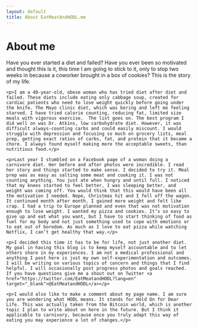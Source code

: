 ```yaml
---
layout: default
title: About EatMeatAndHODL.me
---
```


<div class="post">
	<h1 class="pageTitle">About me</h1>
	<p class="intro">Have you ever started a diet and failed? Have you ever been so motivated and thought this is it, this time I am going to stick to it, only to stop two weeks in because a coworker brought in a box of cookies? This is the story of my life.</p>

	<p>I am a 40-year-old, obese woman who has tried diet after diet and failed. These diets include eating only cabbage soup, created for cardiac patients who need to lose weight quickly before going under the knife. The Mayo clinic diet, which was boring and left me feeling starved. I have tried calorie counting, reducing fat, limited size meals with vigorous exercise.  The list goes on. The best program I did well on was Dr. Atkins, low carbohydrate diet. However, it was difficult always-counting carbs and could easily miscount. I would struggle with depression and focusing so much on grocery lists, meal prep, getting exact ratios of carbs, fat, and protein that it became a chore. I always found myself making more the acceptable sweets, than nutritious food.</p>

	<p>Last year I stumbled on a Facebook page of a woman doing a carnivore diet. Her before and after photos were incredible. I read her story and things started to make sense. I decided to try it. Meal prep was as easy as salting some meat and cooking it. I was not counting anything. You just ate when hungry and until full. I noticed that my knees started to feel better, I was sleeping better, and weight was coming off. You would think that this would have been all the motivation I needed. Nope, Christmas hit and I fell off the wagon. It continued month after month. I gained more weight and felt like crap. I had a trip to Europe planned and even that was not motivation enough to lose weight. I wanted my pizza and cookies. It’s so easy to give up and eat what you want, but I have to start thinking of food as fuel for my body and not just something used to cope with emotions or to eat out of boredom. As much as I love to eat pizza while watching Netflix, I can’t get healthy that way.</p>

	<p>I decided this time it has to be for life, not just another diet. My goal in having this blog is to keep myself accountable and to let others share in my experiences. I am not a medical professional and anything I post here is just my own self-experimentation and outcomes. I will be writing on various topics of concern and things that I find helpful. I will occasionally post progress photos and goals reached. If you have questions give me a shout out on Twitter <a href="https://twitter.com/EatMeatandHODL?lang=en" target="_blank">@EatMeatandHODL</a></p>

	<p>I would also like to make a comment about my page name. I am sure you are wondering what HODL means. It stands for Hold On for Dear Life. This was actually taken from the Bitcoin world, which is another topic I plan to write about on here in the future. But I think it applicable to carnivory, because once you truly adapt this way of eating you may experience a lot of changes.</p>
</div>